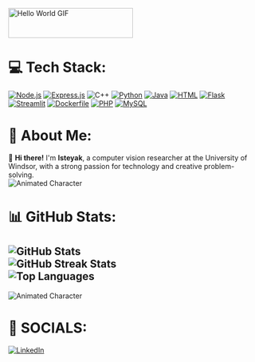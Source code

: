 <!--
**Isteyak12/Isteyak12** is a ✨ _special_ ✨ repository because its `README.md` (this file) appears on your GitHub profile.
- 🔭 I’m currently working on Java
- 🌱 I’m currently learning Java
- 👯 I’m looking to collaborate on Java projects
- 🤔 I’m looking for help with Java
- 💬 Ask me about Python and C++
- 📫 How to reach me: isteyakislam12@gmail.com
- ⚡ Fun fact: I know C++ and Python data structure.
-->
<!--[![Tech Stack](https://img.shields.io/badge/Tech%20Stack-gray?logo=laptop&style=for-the-badge)](https://your-link-here)-->
<img src="https://allhacked.com/up/2019/03/hello-world.gif" width="250" height="60" alt="Hello World GIF"><br>
# 💻 Tech Stack:
[![Node.js](https://img.shields.io/badge/Node.js-339933?logo=node.js&style=for-the-badge)](https://nodejs.org/)
[![Express.js](https://img.shields.io/badge/Express.js-000000?logo=express&style=for-the-badge)](https://expressjs.com/)
![C++](https://img.shields.io/badge/c++-%2300599C.svg?style=for-the-badge&logo=c%2B%2B&logoColor=white)
[![Python](https://img.shields.io/badge/Python-blue?logo=python&style=for-the-badge)](https://www.python.org/)
[![Java](https://img.shields.io/badge/Java-orange?logo=java&style=for-the-badge)](https://www.java.com/)
[![HTML](https://img.shields.io/badge/HTML-red?logo=html5&style=for-the-badge)](https://en.wikipedia.org/wiki/HTML)
[![Flask](https://img.shields.io/badge/Flask-yellow?logo=flask&style=for-the-badge)](https://flask.palletsprojects.com/)
[![Streamlit](https://img.shields.io/badge/Streamlit-purple?logo=streamlit&style=for-the-badge)](https://streamlit.io/)
[![Dockerfile](https://img.shields.io/badge/Dockerfile-blueviolet?logo=docker&style=for-the-badge)](https://www.docker.com/)
[![PHP](https://img.shields.io/badge/PHP-777BB4?logo=php&style=for-the-badge)](https://www.php.net)
[![MySQL](https://img.shields.io/badge/MySQL-4479A1?logo=mysql&style=for-the-badge)](https://www.mysql.com)

# 💫 About Me:
👋 **Hi there!** I'm **Isteyak**, a computer vision researcher at the University of Windsor, with a strong passion for technology and creative problem-solving.<br>
![Animated Character](https://media4.giphy.com/media/bGgsc5mWoryfgKBx1u/200w.gif?cid=6c09b952hk36t76podqoceh464ouz1vbptyqlgu814ayfn7t&ep=v1_gifs_search&rid=200w.gif&ct=g)

# 📊 GitHub Stats:
![GitHub Stats](https://github-readme-stats.vercel.app/api?username=Isteyak12&theme=gotham&hide_border=false&include_all_commits=true&count_private=true&cache_seconds=1800)<br/>
![GitHub Streak Stats](https://github-readme-streak-stats.herokuapp.com/?user=Isteyak12&theme=gotham&hide_border=false&cache_seconds=1800)<br/>
![Top Languages](https://github-readme-stats.vercel.app/api/top-langs/?username=Isteyak12&theme=gotham&hide_border=false&include_all_commits=true&count_private=true&layout=compact&cache_seconds=1800)
---
![Animated Character](https://mir-s3-cdn-cf.behance.net/project_modules/fs/bbefa799786133.5efa9bf3d1b49.gif)
  
<!-- Proudly created with GPRM ( https://gprm.itsvg.in ) -->

# 👋 SOCIALS:
[![LinkedIn](https://img.shields.io/badge/LinkedIn-blue?logo=linkedin&style=for-the-badge)](https://www.linkedin.com/in/isteyak-409578230/)

